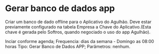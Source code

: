 # Gerar banco de dados app
Criar um banco de dado offline para o Aplicativo do Agulhão. 
Deve estar previamente configurado na tabela Empresa a Chave do Aplicativo.(Esta chave é gerada pelo Softros, quando negociado o uso do app Agulhão).



Inciar conforme agenda;
Frequencia: dias da semana - Domingo as 08:00 horas 
Tipo: Gerar Banco de Dados APP;
Parâmetros: nenhum.